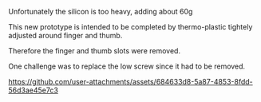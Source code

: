 Unfortunately the silicon is too heavy, adding about 60g 

This new prototype is intended to be completed by thermo-plastic tightely adjusted around finger and thumb.

Therefore the finger and thumb slots were removed.

One challenge was to replace the low screw since it had to be removed.

https://github.com/user-attachments/assets/684633d8-5a87-4853-8fdd-56d3ae45e7c3

